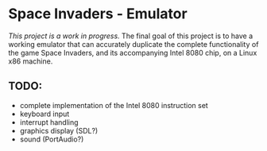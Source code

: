 # Space Invaders - Emulator
*This project is a work in progress.*
The final goal of this project is to have a working emulator that can accurately duplicate the complete functionality of the game Space Invaders, and its accompanying Intel 8080 chip, on a Linux x86 machine.
## TODO:
- complete implementation of the Intel 8080 instruction set
- keyboard input
- interrupt handling
- graphics display (SDL?)
- sound (PortAudio?)
